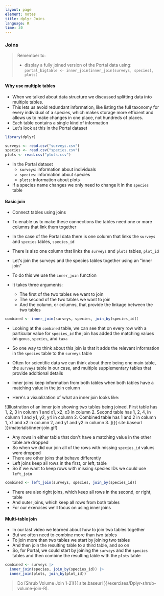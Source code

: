 ```yaml
---
layout: page
element: notes
title: dplyr Joins
language: R
time: 30
---
```


### Joins

> Remember to:
>
> * display a fully joined version of the Portal data using:  
> `portal_bigtable <- inner_join(inner_join(surveys, species), plots)`

#### Why use multiple tables

* When we talked about data structure we discussed splitting data into multiple tables.
* This lets us avoid redundant information, like listing the full taxonomy for every individual of a species, which makes storage more efficient and allows us to make changes in one place, not hundreds of places.
* Each table contains a single kind of information
* Let's look at this in the Portal dataset

```r
library(dplyr)

surveys <- read.csv("surveys.csv")
species <- read.csv("species.csv")
plots <- read.csv("plots.csv")
```

* In the Portal dataset
    * `surveys`: information about individuals
    * `species`: information about species
    * `plots`: information about plots
* If a species name changes we only need to change it in the `species` table

#### Basic join

* Connect tables using joins
* To enable us to make these connections the tables need one or more columns that link them together
* In the case of the Portal data there is one column that links the `surveys` and `species` tables, `species_id`
* There is also one column that links the `surveys` and `plots` tables, `plot_id`

* Let's join the surveys and the species tables together using an "inner join"
* To do this we use the `inner_join` function
* It takes three arguments:
  * The first of the two tables we want to join
  * The second of the two tables we want to join
  * And the column, or columns, that provide the linkage between the two tables

```r
combined <- inner_join(surveys, species, join_by(species_id))
```

* Looking at the `combined` table, we can see that on every row with a particular value for `species_id` the join has added the matching values on `genus`, `species`, and `taxa`
* So one way to think about this join is that it adds the relevant information in the `species` table to the `surveys` table
* Often for scientific data we can think about there being one main table, the `surveys` table in our case, and multiple supplementary tables that provide additional details

* Inner joins keep information from both tables when both tables have a matching value in the join column
* Here's a visualization of what an inner join looks like:

![Illustration of an inner join showing two tables being joined.
First table has 1, 2, 3 in column 1 and x1, x2, x3 in column 2.
Second table has 1, 2, 4, in column 1 and y1, y2, y4 in column 2.
Combined table has 1 and 2 in column 1, x1 and x2 in column 2, and y1 and y2 in column 3.
]({{ site.baseurl }}/materials/inner-join.gif)

* Any rows in either table that don't have a matching value in the other table are dropped
* So when we did our join all of the rows with missing `species_id` values were dropped
* There are other joins that behave differently
* Left joins keep all rows in the first, or left, table
* So if we want to keep rows with missing species IDs we could use `left_join`

```r
combined <- left_join(surveys, species, join_by(species_id))
```

* There are also right joins, which keep all rows in the second, or right, table
* And outer joins, which keep all rows from both tables
* For our exercises we'll focus on using inner joins

#### Multi-table join

* In our last video we learned about how to join two tables together
* But we often need to combine more than two tables
* To join more than two tables we start by joining two tables
* And then join the resulting table to a third table, and so on
* So, for Portal, we could start by joining the `surveys` and the `species` tables and then combine the resulting table with the `plots` table

```r
combined <- surveys |>
  inner_join(species, join_by(species_id)) |>
  inner_join(plots, join_by(plot_id))
```

> Do [Shrub Volume Join 1-2]({{ site.baseurl }}/exercises/Dplyr-shrub-volume-join-R). 
